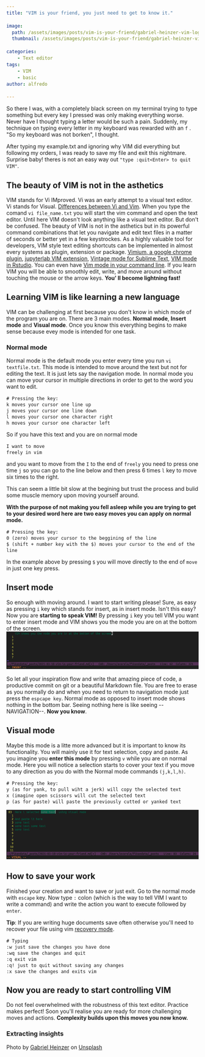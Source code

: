```yaml
---
title: "VIM is your friend, you just need to get to know it."

image: 
  path: /assets/images/posts/vim-is-your-friend/gabriel-heinzer-vim-logo-640x426.png
  thumbnail: /assets/images/posts/vim-is-your-friend/gabriel-heinzer-vim-logo-640x426.png

categories:
    - Text editor
tags:
    - VIM 
    - basic 
author: alfredo 

---
```


So there I was, with a completely black screen on my terminal trying to type something but every key I pressed was only making everything worse. Never have I thought typing a letter would be such a pain. 
Suddenly, my technique on typing every letter in my keyboard was rewarded with an `f` . "So my keyboard was not borken", I thought.

After typing my example.txt and ignoring why VIM did everything but following my orders, I was ready to save my file and exit this nightmare. Surprise baby! theres is not an easy way out `"type :quit<Enter> to quit VIM"`. 

## The beauty of VIM is not in the asthetics

VIM stands for Vi IMproved. Vi was an early attempt to a visual text editor. Vi stands for Visual. [Differences between Vi and Vim](https://www.shell-tips.com/linux/vi-vs-vim/). When you type the comand `vi file_name.txt` you will start the vim command and open the text editor. Until here VIM doesn't look anything like a visual text editor. But don't be confused. The beauty of VIM is not in the asthetics but in its powerful command combinations that let you navigate and edit text files in a
matter of seconds or better yet in a few keystrockes. As a highly valuable tool for developers, VIM style text editing shortcuts can be implemented in almost every systems as plugin, extension or package. [Vimium, a google chrome plugin](https://chrome.google.com/webstore/detail/vimium/dbepggeogbaibhgnhhndojpepiihcmeb), [jupyterlab VIM extension](https://pypi.org/project/jupyterlab-vim/), [Vintage mode for Sublime Text](https://www.sublimetext.com/docs/3/vintage.html), [VIM mode in
Rstudio](https://blog.rstudio.com/2015/02/23/rstudio-0-99-preview-vim-mode-improvements/). You can even have [Vim mode in your command line](https://blog.sanctum.geek.nz/vi-mode-in-bash/).  If you learn VIM you will be able to smoothly edit, write, and move around without touching the mouse or the arrow keys. **You' ll become lightning fast!**


## Learning VIM is like learning a new language 

VIM can be challenging at first because you don't know in which mode of the program you are on. There are 3 main modes. **Normal mode**, **Insert mode** and **Visual mode**.  Once you know this everything begins to make sense because evey mode is intended for one task.

### Normal mode 

Normal mode is the default mode you enter every time you run `vi textfile.txt`. This mode is intended to move around the text but not for editing the text.  It is just lets say the navigation mode. 
In normal mode you can move your cursor in multiple directions in order to get to the word you want to edit. 

```
# Pressing the key:
k moves your cursor one line up 
j moves your cursor one line down 
l moves your cursor one character right 
h moves your cursor one character left
```

So if you have this text and you are on normal mode

```
I want to move
freely in vim 
```
and you want to move from the `I` to the end of `freely`  you need to press one time `j` so you can go to the line below and then press 6 times `l` key to move six times to the right. 

This can seem a little bit slow at the begining but trust the process and bulid some muscle memory upon moving yourself around. 

**With the purpose of not making you fell asleep while you are trying to get to your desired word here are two easy moves you can apply on normal mode.** 

```
# Pressing the key:
0 (zero) moves your cursor to the beggining of the line
$ (shift + number key with the $) moves your cursor to the end of the line 
```
In the example above by pressing `$` you will move directly to the end of `move` in just one key press. 


## Insert mode 

So enough with moving around. I want to start writing please! Sure, as easy as pressing `i` key which stands for insert, as in insert mode. Isn't this easy? Now you are **starting to speak VIM!** By pressing `i` key you tell VIM you want to enter insert mode and VIM shows you the mode you are on at the bottom of the screen.
![VIM shows you the mode](/assets/images/vim-shows-the-mode.png)


So let all your inspiration flow and write that amazing piece of code, a productive commit on git or a beautiful Markdown file. You are free to erase as you normally do and when you need to return to navigation mode just press the `espcape key`. 
Normal mode as opposed to insert mode shows nothing in the bottom bar. Seeing nothing here is like seeing -- NAVIGATION--. **Now you know**. 


## Visual mode 

Maybe this mode is a litte more advanced but it is important to know its functionality. You will mainly use it for text selection, copy and paste.  As you imagine you **enter this mode** by pressing `v` while you are on normal mode. Here you will notice a selection starts to cover your text if you move to any direction as you do with the Normal mode commands `(j,k,l,h)`. 

```
# Pressing the key:
y (as for yank, to pull wiht a jerk) will copy the selected text 
x (imagine open scissors will cut the selected text
p (as for paste) will paste the previously cutted or yanked text 
```
![VIM visual mode](/assets/images/vim-visual-mode.png)

## How to save your work 

Finished your creation and want to save or just exit. Go to the normal mode with `escape` key. Now type `:` colon (which is the way to tell VIM I want to write a command)  and write the action you want to execute followed by `enter`. 

**Tip**: If you are writing huge documents save often otherwise you'll need to recover your file using vim [recovery mode](https://vim.fandom.com/wiki/Recovering_files).  

```
# Typing
:w just save the changes you have done 
:wq save the changes and quit 
:q exit vim 
:q! just to quit without saving any changes 
:x save the changes and exits vim 
```



## Now you are ready to start controlling VIM 

Do not feel overwhelmed with the robustness of this text editor. Practice makes perfect! Soon you'll realise you are ready for more challenging moves and actions. **Complexity builds upon this moves you now know.**  



### **Extracting insights**

Photo by <a href="https://unsplash.com/@6heinz3r?utm_content=creditCopyText&utm_medium=referral&utm_source=unsplash">Gabriel Heinzer</a> on <a href="https://unsplash.com/photos/green-and-black-digital-device-xbEVM6oJ1Fs?utm_content=creditCopyText&utm_medium=referral&utm_source=unsplash">Unsplash</a>
  




